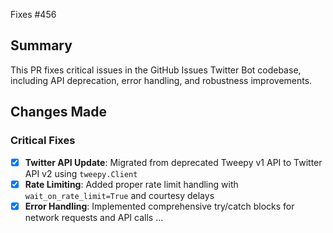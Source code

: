 Fixes #456

## Summary
This PR fixes critical issues in the GitHub Issues Twitter Bot codebase, including API deprecation, error handling, and robustness improvements.

## Changes Made

### Critical Fixes
- [x] **Twitter API Update**: Migrated from deprecated Tweepy v1 API to Twitter API v2 using `tweepy.Client`
- [x] **Rate Limiting**: Added proper rate limit handling with `wait_on_rate_limit=True` and courtesy delays
- [x] **Error Handling**: Implemented comprehensive try/catch blocks for network requests and API calls
...